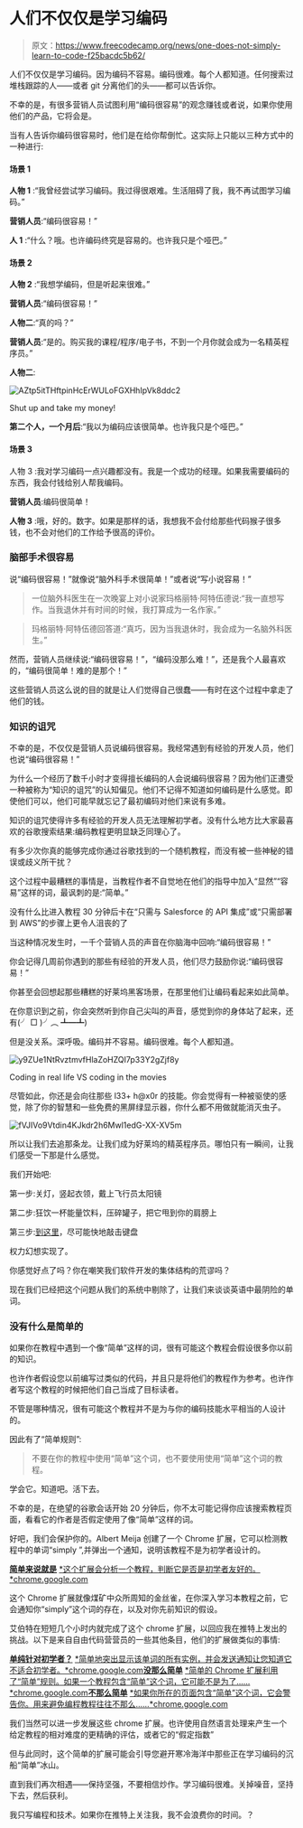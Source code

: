 # 人们不仅仅是学习编码

> 原文：<https://www.freecodecamp.org/news/one-does-not-simply-learn-to-code-f25bacdc5b62/>

人们不仅仅是学习编码。因为编码不容易。编码很难。每个人都知道。任何搜索过堆栈跟踪的人——或者 git 分离他们的头——都可以告诉你。

不幸的是，有很多营销人员试图利用“编码很容易”的观念赚钱或者说，如果你使用他们的产品，它将会是。

当有人告诉你编码很容易时，他们是在给你帮倒忙。这实际上只能以三种方式中的一种进行:

#### 场景 1

**人物 1** :“我曾经尝试学习编码。我过得很艰难。生活阻碍了我，我不再试图学习编码。”

**营销人员**:“编码很容易！”

**人 1** :“什么？哦。也许编码终究是容易的。也许我只是个哑巴。”

#### 场景 2

**人物 2** :“我想学编码，但是听起来很难。”

**营销人员**:“编码很容易！”

**人物二**:“真的吗？”

**营销人员**:“是的。购买我的课程/程序/电子书，不到一个月你就会成为一名精英程序员。”

**人物二**:

![AZtp5itTHftpinHcErWULoFGXHhIpVk8ddc2](img/a3f29deca6d72f0109e9847947a1cddd.png)

Shut up and take my money!

**第二个人，一个月后**:“我以为编码应该很简单。也许我只是个哑巴。”

#### 场景 3

人物 3 :我对学习编码一点兴趣都没有。我是一个成功的经理。如果我需要编码的东西，我会付钱给别人帮我编码。

**营销人员**:编码很简单！

**人物 3** :哦，好的。数字。如果是那样的话，我想我不会付给那些代码猴子很多钱，也不会对他们的工作给予很高的评价。

### 脑部手术很容易

说“编码很容易！”就像说“脑外科手术很简单！”或者说“写小说容易！”

> 一位脑外科医生在一次晚宴上对小说家玛格丽特·阿特伍德说:“我一直想写作。当我退休并有时间的时候，我打算成为一名作家。”

> 玛格丽特·阿特伍德回答道:“真巧，因为当我退休时，我会成为一名脑外科医生。”

然而，营销人员继续说:“编码很容易！”，“编码没那么难！”，还是我个人最喜欢的，“编码很简单！难的是那个<something that="" makes="" coding="" hard="">！”</something>

这些营销人员这么说的目的就是让人们觉得自己很蠢——有时在这个过程中拿走了他们的钱。

### 知识的诅咒

不幸的是，不仅仅是营销人员说编码很容易。我经常遇到有经验的开发人员，他们也说“编码很容易！”

为什么一个经历了数千小时才变得擅长编码的人会说编码很容易？因为他们正遭受一种被称为“知识的诅咒”的认知偏见。他们不记得不知道如何编码是什么感觉。即使他们可以，他们可能早就忘记了最初编码对他们来说有多难。

知识的诅咒使得许多有经验的开发人员无法理解初学者。没有什么地方比大家最喜欢的谷歌搜索结果:编码教程更明显缺乏同理心了。

有多少次你真的能够完成你通过谷歌找到的一个随机教程，而没有被一些神秘的错误或歧义所干扰？

这个过程中最糟糕的事情是，当教程作者不自觉地在他们的指导中加入“显然”“容易”这样的词，最讽刺的是:“简单。”

没有什么比进入教程 30 分钟后卡在“只需与 Salesforce 的 API 集成”或“只需部署到 AWS”的步骤上更令人沮丧的了

当这种情况发生时，一千个营销人员的声音在你脑海中回响:“编码很容易！”

你会记得几周前你遇到的那些有经验的开发人员，他们尽力鼓励你说:“编码很容易！”

你甚至会回想起那些糟糕的好莱坞黑客场景，在那里他们让编码看起来如此简单。

在你意识到之前，你会突然听到你自己尖叫的声音，感觉到你的身体站了起来，还有(╯ □ )╯︵ ┻━┻)

但是没关系。深呼吸。编码并不容易。编码很难。每个人都知道。

![y9ZUe1NtRvztmvfHlaZoHZQI7p33Y2gZjf8y](img/d6751ebfeebeb14ae976997a29e6b9e5.png)

Coding in real life VS coding in the movies

尽管如此，你还是会向往那些 l33+ h@x0r 的技能。你会觉得有一种被驱使的感觉，除了你的智慧和一些免费的黑屏绿显示器，你什么都不用做就能消灭虫子。

![fVJIVo9Vtdin4KJkdr2h6Mwl1edG-XX-XV5m](img/889dc1b14606197804d9fc3c72042fc2.png)

所以让我们去追那条龙。让我们成为好莱坞的精英程序员。哪怕只有一瞬间，让我们感受一下那是什么感觉。

我们开始吧:

第一步:关灯，竖起衣领，戴上飞行员太阳镜

第二步:狂饮一杯能量饮料，压碎罐子，把它甩到你的肩膀上

第三步:[到这里](http://hackertyper.net/)，尽可能快地敲击键盘

权力幻想实现了。

你感觉好点了吗？你在嘲笑我们软件开发的集体结构的荒谬吗？

现在我们已经把这个问题从我们的系统中剔除了，让我们来谈谈英语中最阴险的单词。

### 没有什么是简单的

如果你在教程中遇到一个像“简单”这样的词，很有可能这个教程会假设很多你以前的知识。

也许作者假设您以前编写过类似的代码，并且只是将他们的教程作为参考。也许作者写这个教程的时候把他们自己当成了目标读者。

不管是哪种情况，很有可能这个教程并不是为与你的编码技能水平相当的人设计的。

因此有了“简单规则”:

> 不要在你的教程中使用“简单”这个词，也不要使用使用“简单”这个词的教程。

学会它。知道吧。活下去。

不幸的是，在绝望的谷歌会话开始 20 分钟后，你不太可能记得你应该搜索教程页面，看看它的作者是否假定使用了像“简单”这样的词。

好吧，我们会保护你的。Albert Meija 创建了一个 Chrome 扩展，它可以检测教程中的单词“simply ”,并弹出一个通知，说明该教程不是为初学者设计的。

[**简单来说就是**](https://chrome.google.com/webstore/detail/simply/dbkojggbamijkhapkmbgonfghcicedfm/)
[*这个扩展会分析一个教程，判断它是否是初学者友好的。*chrome.google.com](https://chrome.google.com/webstore/detail/simply/dbkojggbamijkhapkmbgonfghcicedfm/)

这个 Chrome 扩展就像煤矿中众所周知的金丝雀，在你深入学习本教程之前，它会通知你“simply”这个词的存在，以及对你先前知识的假设。

艾伯特在短短几个小时内就完成了这个 chrome 扩展，以回应我在推特上发出的挑战。以下是来自自由代码营营员的一些其他条目，他们的扩展做类似的事情:

[**单纯针对初学者？**](https://chrome.google.com/webstore/detail/simply-for-beginners/opopppnnlnbajijdclnnlmojldgkmpil)
[*简单地突出显示该单词的所有实例，并会发送通知让您知道它不适合初学者。*chrome.google.com](https://chrome.google.com/webstore/detail/simply-for-beginners/opopppnnlnbajijdclnnlmojldgkmpil)[**没那么简单**](https://chrome.google.com/webstore/detail/not-so-simple/ajlkhboagakfehbjcdbaepgbhglkoipn)
[*简单的 Chrome 扩展利用了“简单”规则。如果一个教程包含“简单”这个词，它可能不是为了……*chrome.google.com](https://chrome.google.com/webstore/detail/not-so-simple/ajlkhboagakfehbjcdbaepgbhglkoipn)[**不那么简单**](https://chrome.google.com/webstore/detail/not-so-simply/ljlcdallmfkhhdoflmalffgbgahbefcn/related)
[*如果你所在的页面包含“简单”这个词，它会警告你。用来避免编程教程往往不那么……*chrome.google.com](https://chrome.google.com/webstore/detail/not-so-simply/ljlcdallmfkhhdoflmalffgbgahbefcn/related)

我们当然可以进一步发展这些 chrome 扩展。也许使用自然语言处理来产生一个给定教程的相对难度的更精确的评估，或者它的“假定指数”

但与此同时，这个简单的扩展可能会引导您避开寒冷海洋中那些正在学习编码的沉船“简单”冰山。

直到我们再次相遇——保持坚强，不要相信炒作。学习编码很难。关掉噪音，坚持下去，然后获利。

我只写编程和技术。如果你在推特上关注我，我不会浪费你的时间。？